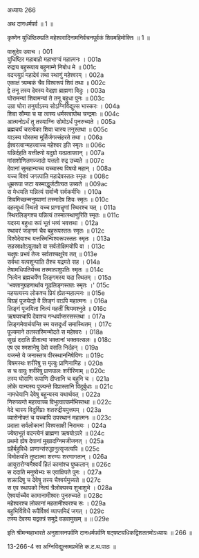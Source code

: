 अध्यायः 266

अथ दानधर्मपर्व ॥ 1 ॥

कृष्णेन युधिष्ठिरम्प्रति महेश्वरादिनामनिर्वचनपूर्वकं शिवमहिमोक्तिः ॥ 1 ॥

वासुदेव उवाच ।	001  
युधिष्ठिर महाबाहो महाभाग्यं महात्मनः ।	001a  
रुद्राय बहुरूपाय बहुनाम्ने निबोध मे ॥	001c  
वदन्त्युग्रं महादेवं तथा स्थाणुं महेश्वरम् ।	002a  
एकाक्षं त्र्यम्बकं चैव विश्वरूपं शिवं तथा ॥	002c  
द्वे तनू तस्य देवस्य वेदज्ञा ब्राह्मणा विदुः ।	003a  
घोरामन्यां शिवामन्यां ते तनू बहुधा पुनः ॥	003c  
उग्रा घोरा तनुर्याऽस्य सोऽग्निर्विद्युत्स भास्करः ।	004a  
शिवा सौम्या च या त्वस्य धर्मस्त्वापोथ चन्द्रमाः ॥	004c  
आत्मनोऽर्धं तु तस्याग्निः सोमोऽर्धं पुनरुच्यते ।	005a  
ब्रह्मचर्यं चरत्येका शिवा चास्य तनुस्तथा ॥	005c  
याऽस्य घोरतमा मूर्तिर्जगत्संहरते तथा ।	006a  
ईश्वरत्वान्महत्त्वाच्च महेश्वर इति स्मृतः ॥	006c  
यन्निर्दहति यत्तीक्ष्णो यदुग्रो यत्प्रतापवान् ।	007a  
मांसशोणितमज्जादो यत्ततो रुद्र उच्यते ॥	007c  
देवानां सुमहान्यच्च यच्चास्य विषयो महान् ।	008a  
यच्च विश्वं जगत्पाति महादेवस्ततः स्मृतः ॥	008c  
धूम्ररूपा जटा यस्माद्धूर्जटीत्यत उच्यते ॥	009ac  
स मेधयति यन्नित्यं सर्वान्वै सर्वकर्मभिः ।	010a  
शिवमिच्छन्मनुष्याणां तस्मादेष शिवः स्मृतः ॥	010c  
दहत्यूध्वं स्थितो यच्च प्राणान्नॄणां स्थिरश्च यत् ।	011a  
स्थिरलिङ्गश्च यन्नित्यं तस्मात्स्थाणुरिति स्मृतः ॥	011c  
यदस्य बहुधा रूपं भूतं भव्यं भवत्तथा ।	012a  
स्थावरं जङ्गमं चैव बहुरूपस्ततः स्मृतः ॥	012c  
विश्वेदेवाश्च यत्तस्मिन्विश्वरूपस्ततः स्मृतः ।	013a  
सहस्राक्षोऽयुताक्षो वा सर्वतोक्षिमयोपि वा ।	013c  
चक्षुषः प्रभवं तेजः सर्वतश्चक्षुरेव तत् ॥	013e  
सर्वथा यत्पशून्पाति तैश्च यद्रमते सह ।	014a  
तेषामधिपतिर्यच्च तस्मात्पशुपतिः स्मृतः ॥	014c  
नित्येन ब्रह्मचर्येण लिङ्गमस्य यदा स्थितम् ।	015a  
\'भक्तानुग्रहणार्थाय गूढलिङ्गस्ततः स्मृतः ।\'	015c  
महयत्यस्य लोकश्च प्रियं ह्येतन्महात्मनः ॥	015e  
विग्रहं पूजयेद्यो वै लिङ्गं वाऽपि महात्मनः ।	016a  
लिङ्गं पूजयिता नित्यं महतीं श्रियमश्नुते ॥	016c  
ऋषयश्चापि देवाश्च गन्धर्वाप्सरसस्तथा ।	017a  
लिङ्गमेवार्चयन्ति स्म यत्तदूर्ध्वं समास्थितम् ।	017c  
पूज्यमाने ततस्तस्मिन्मोदते स महेश्वरः ।	018a  
सुखं ददाति प्रीतात्मा भक्तानां भक्तवत्सलः ॥	018c  
एष एव श्मशानेषु देवो वसति निर्दहन् ।	019a  
यजन्ते ये जनास्तत्र वीरस्थाननिषेविणः ॥	019c  
विषमस्थः शरीरेषु स मृत्युः प्राणिनामिह ।	020a  
स च वायुः शरीरेषु प्राणपालः शरीरिणाम् ॥	020c  
तस्य घोराणि रूपाणि दीप्तानि च बहुनि च ।	021a  
लोके यान्यस्य पूज्यन्ते विप्रास्तानि विदुर्बुधाः ॥	021c  
नामधेयानि देवेषु बहून्यस्य यथार्थवत् ।	022a  
निरुच्यन्ते महत्त्वाच्च विभुत्वात्कर्मभिस्तथा ॥	022c  
वेदे चास्य विदुर्विप्राः शतरुद्रीयमुत्तमम् ।	023a  
व्यासेनोक्तं च यच्चापि उपस्थानं महात्मनः ॥	023c  
प्रदाता सर्वलोकानां विश्वसाक्षी निरामयः ।	024a  
ज्येष्ठभूतं वदन्त्येनं ब्राह्मणा ऋषयोऽपरे ॥	024c  
प्रथमो ह्येष देवानां मुखादग्निमजीजनत् ।	025a  
ग्रहैर्बहुविधैः प्राणान्संरुद्धानुत्सृजत्यपि ॥	025c  
विमोक्षयति तुष्टात्मा शरण्यः शरणागतान् ।	026a  
आयुरारोग्यमैश्वर्यं हितं कामांश्च पुष्कलान् ॥	026c  
स ददाति मनुष्येभ्यः स एवाक्षिपते पुनः ।	027a  
शक्रादिषु च देवेषु तस्य चैश्वर्यमुच्यते ॥	027c  
स एव स्थापको नित्यं त्रैलोक्यस्य शुभाशुभे ।	028a  
ऐश्वर्याच्चैव कामानामीश्वरः पुनरुच्यते ॥	028c  
महेश्वरश्च लोकानां महतामीश्वरश्च सः ।	029a  
बहुभिर्विविधै रूपैर्विश्वं व्याप्तमिदं जगत् ।	029c  
तस्य देवस्य यद्वक्त्रं समुद्रे वडवामुखम् ॥ ॥	029e  

इति श्रीमन्महाभारते अनुशासनपर्वणि दानधर्मपर्वणि षट्षष्ट्यधिकद्विशततमोऽध्यायः ॥ 266 ॥

13-266-4 सा अग्निविद्युत्समप्रभेति क.ट.थ.पाठः ॥
